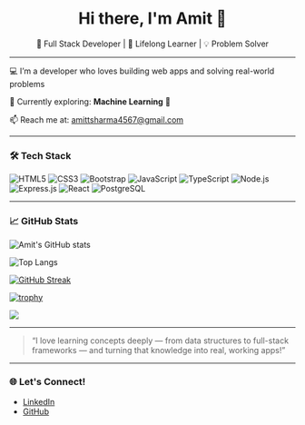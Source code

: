 <h1 align="center">Hi there, I'm Amit 👋</h1>
<p align="center">🚀 Full Stack Developer | 🧠 Lifelong Learner | 💡 Problem Solver</p>

---

💻 I’m a developer who loves building web apps and solving real-world problems

🌱 Currently exploring: **Machine Learning** 🤖

📫 Reach me at: [amittsharma4567@gmail.com](mailto:amittsharma4567@gmail.com)

---


### 🛠️ Tech Stack
![HTML5](https://img.shields.io/badge/-HTML5-black?style=flat-square&logo=html5)
![CSS3](https://img.shields.io/badge/-CSS3-black?style=flat-square&logo=css3)
![Bootstrap](https://img.shields.io/badge/-Bootstrap-black?style=flat-square&logo=bootstrap)
![JavaScript](https://img.shields.io/badge/-JavaScript-black?style=flat-square&logo=javascript)
![TypeScript](https://img.shields.io/badge/-TypeScript-black?style=flat-square&logo=typescript)
![Node.js](https://img.shields.io/badge/-Node.js-black?style=flat-square&logo=node.js)
![Express.js](https://img.shields.io/badge/-Express-black?style=flat-square&logo=express)
![React](https://img.shields.io/badge/-React-black?style=flat-square&logo=react)
![PostgreSQL](https://img.shields.io/badge/-PostgreSQL-black?style=flat-square&logo=postgresql)


---

### 📈 GitHub Stats
![Amit's GitHub stats](https://github-readme-stats.vercel.app/api?username=amitsharma4567&show_icons=true&theme=radical)

![Top Langs](https://github-readme-stats.vercel.app/api/top-langs/?username=amitsharma4567&layout=compact&theme=radical)

[![GitHub Streak](https://streak-stats.demolab.com?user=your-username&theme=radical)](https://git.io/streak-stats)

[![trophy](https://github-profile-trophy.vercel.app/?username=your-username&theme=radical&row=1&margin-w=15)](https://github.com/ryo-ma/github-profile-trophy)

![](https://komarev.com/ghpvc/?username=your-username&color=blue)

---

> “I love learning concepts deeply — from data structures to full-stack frameworks — and turning that knowledge into real, working apps!”

---

### 🌐 Let's Connect!
- [LinkedIn](https://www.linkedin.com/in/amit-kumar-sharma-404233325)
- [GitHub](https://github.com/amitsharma4567)

